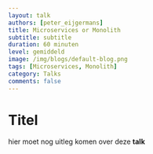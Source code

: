 ```yaml
---
layout: talk
authors: [peter_eijgermans]
title: Microservices or Monolith
subtitle: subtitle
duration: 60 minuten
level: gemiddeld
image: /img/blogs/default-blog.png
tags: [Microservices, Monolith]
category: Talks
comments: false
---
```


# Titel

hier moet nog uitleg komen over deze **talk**